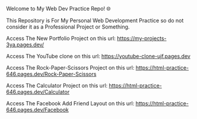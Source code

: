 
Welcome to My Web Dev Practice Repo! 🌐

This Repository is For My Personal Web Development Practice so do not consider it as a Professional Project or Something.


Access The New Portfolio Project on this url: https://my-projects-3ya.pages.dev/

Access The YouTube clone on this url: https://youtube-clone-ujf.pages.dev

Access The Rock-Paper-Scissors Project on this url: https://html-practice-646.pages.dev/Rock-Paper-Scissors

Access The Calculator Project on this url: https://html-practice-646.pages.dev/Calculator

Access The Facebook Add Friend Layout on this url: https://html-practice-646.pages.dev/Facebook
